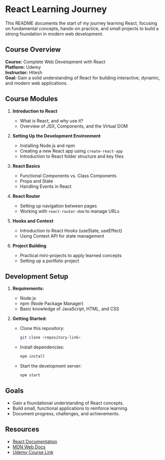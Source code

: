 # React Learning Journey

This README documents the start of my journey learning React, focusing on fundamental concepts, hands-on practice, and small projects to build a strong foundation in modern web development.

## Course Overview

**Course:** Complete Web Development with React  
**Platform:** Udemy  
**Instructor:** Hitesh  
**Goal:** Gain a solid understanding of React for building interactive, dynamic, and modern web applications.

## Course Modules

1. **Introduction to React**

   - What is React, and why use it?
   - Overview of JSX, Components, and the Virtual DOM

2. **Setting Up the Development Environment**

   - Installing Node.js and npm
   - Creating a new React app using `create-react-app`
   - Introduction to React folder structure and key files

3. **React Basics**

   - Functional Components vs. Class Components
   - Props and State
   - Handling Events in React

4. **React Router**

   - Setting up navigation between pages
   - Working with `react-router-dom` to manage URLs

5. **Hooks and Context**

   - Introduction to React Hooks (useState, useEffect)
   - Using Context API for state management

6. **Project Building**
   - Practical mini-projects to apply learned concepts
   - Setting up a portfolio project

## Development Setup

1. **Requirements:**

   - Node.js
   - npm (Node Package Manager)
   - Basic knowledge of JavaScript, HTML, and CSS

2. **Getting Started:**
   - Clone this repository:
     ```bash
     git clone <repository-link>
     ```
   - Install dependencies:
     ```bash
     npm install
     ```
   - Start the development server:
     ```bash
     npm start
     ```

## Goals

- Gain a foundational understanding of React concepts.
- Build small, functional applications to reinforce learning.
- Document progress, challenges, and achievements.

## Resources

- [React Documentation](https://reactjs.org/docs/getting-started.html)
- [MDN Web Docs](https://developer.mozilla.org/)
- [Udemy Course Link](course-link)
